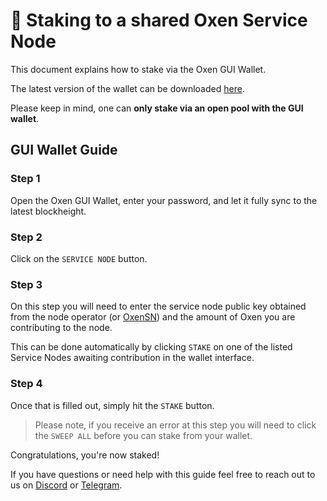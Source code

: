 # 💸 Staking to a shared Oxen Service Node

This document explains how to stake via the Oxen GUI Wallet.

The latest version of the wallet can be downloaded [here](../../downloads.md).

Please keep in mind, one can **only stake via an open pool with the GUI wallet**.



## GUI Wallet Guide

### Step 1

Open the Oxen GUI Wallet, enter your password, and let it fully sync to the latest blockheight.

### Step 2

Click on the `SERVICE NODE` button.

### Step 3

On this step you will need to enter the service node public key obtained from the node operator (or [OxenSN](https://oxensn.com)) and the amount of Oxen you are contributing to the node. 

This can be done automatically by clicking `STAKE` on one of the listed Service Nodes awaiting contribution in the wallet interface.

### Step 4

Once that is filled out, simply hit the `STAKE` button.

> Please note, if you receive an error at this step you will need to click the `SWEEP ALL` before you can stake from your wallet.

Congratulations, you're now staked!



If you have questions or need help with this guide feel free to reach out to us on [Discord](https://discordapp.com/invite/67GXfD6) or [Telegram](https://t.me/Oxen_Community).
